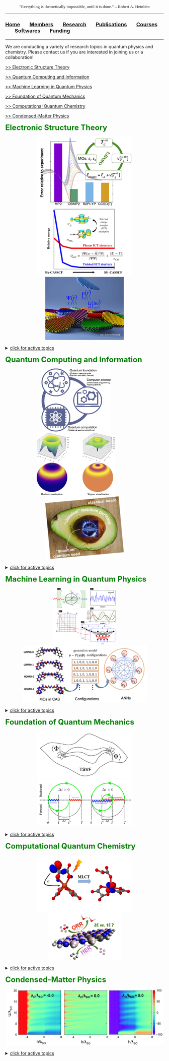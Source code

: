 
<head>
<link rel="apple-touch-icon" sizes="180x180" href="apple-touch-icon.png">
<link rel="icon" type="image/png" sizes="32x32" href="favicon-32x32.png">
<link rel="icon" type="image/png" sizes="16x16" href="favicon-16x16.png">
<link rel="manifest" href="site.webmanifest">
<link rel="mask-icon" href="safari-pinned-tab.svg" color="#5bbad5">
<meta name="msapplication-TileColor" content="#da532c">
<meta name="theme-color" content="#ffffff">
</head>

<p align="center" style="font-family: lucida handwriting; font-size:10pt">
  "Everything is theoretically impossible, until it is done." – Robert A. Heinlein
</p>

<hr style="solid blue">

### [<b>Home</b>](index.md)<img src="test_space.png" width="30" height="1">[<b>Members</b>](members.md)<img src="test_space.png" width="30" height="1">[<b><ins>Research</ins></b>](research.md)<img src="test_space.png" width="30" height="1">[<b>Publications</b>](publications.md)<img src="test_space.png" width="30" height="1">[<b>Courses</b>](courses.md)<img src="test_space.png" width="30" height="1">[<b>Softwares</b>](softwares.md)<img src="test_space.png" width="30" height="1">[<b>Funding</b>](fundings.md)

<hr style="solid blue">

We are conducting a variety of research topics in quantum physics and chemistry. Please contact us if you are interested in joining us or a collaboration!

[>> Electronic Structure Theory](#ES) 

[>>  Quantum Computing and Information](#QCI)

[>>  Machine Learning in Quantum Physics](#MLQP)  

[>>  Foundation of Quantum Mechanics](#FQM)

[>> Computational Quantum Chemistry](#CQC) 

[>> Condensed-Matter Physics](#CMP)

<a name="ES"> <b> <font size="5" color="green"> Electronic Structure Theory  </font> </b> </a>

 <p align="center">
 <img src="TOC-jpca2021.jpg" width="300" height="220"> <img src="wgcas.jpg" width="300" height="220"> <img src="materials.png" width="250" height="200">
 </p>

<details>
<summary> <ins>click for active topics</ins> </summary>

  <p> - Correlated mean-field theories <br>
  
  - Many-body Green's function methods <br>
  
  - Quantum embedding methods <br> 
  
   - Excited-state methods <br>
   
   - Multi-configurational wave-function methods </p>

</details>


<a name="QCI"> <b> <font size="5" color="green">  Quantum Computing and Information </font> </b> </a>
  
 <p align="center">
 <img src="qmeas.jpg" width="220" height="200"> <img src="test_space.png" width="50" height="1"> <img src="spincoh.jpg" width="250" height="200"> <img src="test_space.png" width="50" height="1"> <img src="embedd.png" width="250" height="200">
 </p>
  
<details>
<summary> <ins>click for active topics</ins> </summary>
  
  <p> - Quantum metrology and measurement <br>
        
     - Hybrid quantum-classical frameworks <br>

     - Variational quantum algorithms <br>

     - Quantum computing softwares </p>
 
</details>

  
  <a name="MLQP"> <b> <font size="5" color="green">  Machine Learning in Quantum Physics</font> </b> </a>
  
  <p align="center">
 <img src="pic.jpg" width="200" height="180"> <img src="anncas.jpg" width="400" height="180">
 </p>

<details>
<summary> <ins>click for active topics</ins> </summary>

  <p> - Neural network quantum states <br>
  
    - Machine-learning quantum tomography <br>
    
  - Machine-learning quantum solvers <br>
  
  - Electron-density learning </p>
</details>

  
  
 <a name="FQM">  <b> <font size="5" color="green">  Foundation of Quantum Mechanics</font> </b> </a>
  
  <p align="center">
 <img src="FQM1.png" width="300" height="150"><img src="FQM2.png" width="300" height="150">
 </p>

<details>
<summary> <ins>click for active topics</ins> </summary>

  <p> - Two-state vector formalism <br>
  
    - Weak values and modular values <br>
    
  - Quantum uncertainty <br>
  
  -  Multipartite entanglement in open systems </p>
</details>

  
  
<a name="CQC">  <b> <font size="5" color="green">  Computational Quantum Chemistry </font> </b> </a>

  <p align="center">
 <img src="feox.jpg" width="300" height="180"> <img src="bnorr.png" width="230" height="150">
 </p>


<details>
<summary> <ins>click for active topics</ins> </summary>
  
  <p> - Transition metal complexes <br>
    
     - Metal-free (photo)catalysis <br>
    
     - Non-covalent compounds <br>
  
      - Molecular magnetism </p>
</details>

<a name="CMP">  <b> <font size="5" color="green">  Condensed-Matter Physics </font> </b> </a>
 <p align="center">
 <img src="tmrhu.jpg" width="500" height="180"> 
  </p>

<details>
<summary> <ins>click for active topics</ins> </summary>
  
 <p> - Topological materials <br>
  
  - Excitonic effects in materials <br>
  
  - Quantum transport <br>
  
  - Strongly correlated materials</p>
</details>
